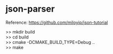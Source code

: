 # json-parser

Reference: https://github.com/miloyip/json-tutorial

\>\> mkdir build \
\>\> cd build \
\>\> cmake -DCMAKE_BUILD_TYPE=Debug .. \
\>\> make
